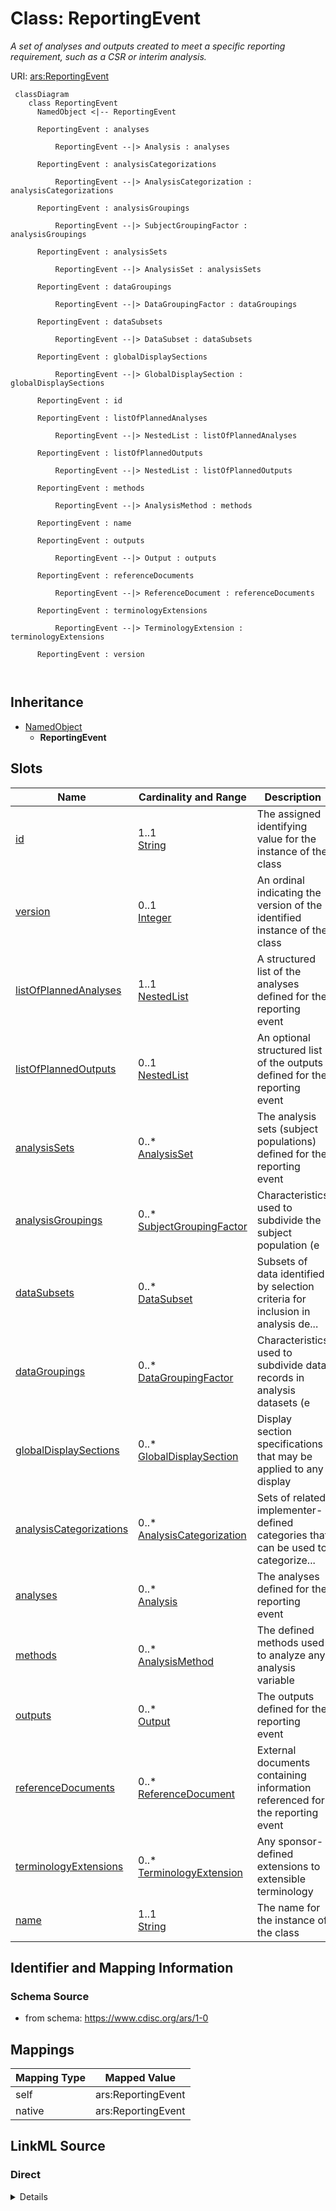 # Class: ReportingEvent


_A set of analyses and outputs created to meet a specific reporting requirement, such as a CSR or interim analysis._





URI: [ars:ReportingEvent](https://www.cdisc.org/ars/1-0/ReportingEvent)



```mermaid
 classDiagram
    class ReportingEvent
      NamedObject <|-- ReportingEvent
      
      ReportingEvent : analyses
        
          ReportingEvent --|> Analysis : analyses
        
      ReportingEvent : analysisCategorizations
        
          ReportingEvent --|> AnalysisCategorization : analysisCategorizations
        
      ReportingEvent : analysisGroupings
        
          ReportingEvent --|> SubjectGroupingFactor : analysisGroupings
        
      ReportingEvent : analysisSets
        
          ReportingEvent --|> AnalysisSet : analysisSets
        
      ReportingEvent : dataGroupings
        
          ReportingEvent --|> DataGroupingFactor : dataGroupings
        
      ReportingEvent : dataSubsets
        
          ReportingEvent --|> DataSubset : dataSubsets
        
      ReportingEvent : globalDisplaySections
        
          ReportingEvent --|> GlobalDisplaySection : globalDisplaySections
        
      ReportingEvent : id
        
      ReportingEvent : listOfPlannedAnalyses
        
          ReportingEvent --|> NestedList : listOfPlannedAnalyses
        
      ReportingEvent : listOfPlannedOutputs
        
          ReportingEvent --|> NestedList : listOfPlannedOutputs
        
      ReportingEvent : methods
        
          ReportingEvent --|> AnalysisMethod : methods
        
      ReportingEvent : name
        
      ReportingEvent : outputs
        
          ReportingEvent --|> Output : outputs
        
      ReportingEvent : referenceDocuments
        
          ReportingEvent --|> ReferenceDocument : referenceDocuments
        
      ReportingEvent : terminologyExtensions
        
          ReportingEvent --|> TerminologyExtension : terminologyExtensions
        
      ReportingEvent : version
        
      
```





## Inheritance
* [NamedObject](NamedObject.md)
    * **ReportingEvent**



## Slots

| Name | Cardinality and Range | Description | Inheritance |
| ---  | --- | --- | --- |
| [id](id.md) | 1..1 <br/> [String](String.md) | The assigned identifying value for the instance of the class | direct |
| [version](version.md) | 0..1 <br/> [Integer](Integer.md) | An ordinal indicating the version of the identified instance of the class | direct |
| [listOfPlannedAnalyses](listOfPlannedAnalyses.md) | 1..1 <br/> [NestedList](NestedList.md) | A structured list of the analyses defined for the reporting event | direct |
| [listOfPlannedOutputs](listOfPlannedOutputs.md) | 0..1 <br/> [NestedList](NestedList.md) | An optional structured list of the outputs defined for the reporting event | direct |
| [analysisSets](analysisSets.md) | 0..* <br/> [AnalysisSet](AnalysisSet.md) | The analysis sets (subject populations) defined for the reporting event | direct |
| [analysisGroupings](analysisGroupings.md) | 0..* <br/> [SubjectGroupingFactor](SubjectGroupingFactor.md) | Characteristics used to subdivide the subject population (e | direct |
| [dataSubsets](dataSubsets.md) | 0..* <br/> [DataSubset](DataSubset.md) | Subsets of data identified by selection criteria for inclusion in analysis de... | direct |
| [dataGroupings](dataGroupings.md) | 0..* <br/> [DataGroupingFactor](DataGroupingFactor.md) | Characteristics used to subdivide data records in analysis datasets (e | direct |
| [globalDisplaySections](globalDisplaySections.md) | 0..* <br/> [GlobalDisplaySection](GlobalDisplaySection.md) | Display section specifications that may be applied to any display | direct |
| [analysisCategorizations](analysisCategorizations.md) | 0..* <br/> [AnalysisCategorization](AnalysisCategorization.md) | Sets of related implementer-defined categories that can be used to categorize... | direct |
| [analyses](analyses.md) | 0..* <br/> [Analysis](Analysis.md) | The analyses defined for the reporting event | direct |
| [methods](methods.md) | 0..* <br/> [AnalysisMethod](AnalysisMethod.md) | The defined methods used to analyze any analysis variable | direct |
| [outputs](outputs.md) | 0..* <br/> [Output](Output.md) | The outputs defined for the reporting event | direct |
| [referenceDocuments](referenceDocuments.md) | 0..* <br/> [ReferenceDocument](ReferenceDocument.md) | External documents containing information referenced for the reporting event | direct |
| [terminologyExtensions](terminologyExtensions.md) | 0..* <br/> [TerminologyExtension](TerminologyExtension.md) | Any sponsor-defined extensions to extensible terminology | direct |
| [name](name.md) | 1..1 <br/> [String](String.md) | The name for the instance of the class | [NamedObject](NamedObject.md) |









## Identifier and Mapping Information







### Schema Source


* from schema: https://www.cdisc.org/ars/1-0





## Mappings

| Mapping Type | Mapped Value |
| ---  | ---  |
| self | ars:ReportingEvent |
| native | ars:ReportingEvent |





## LinkML Source

<!-- TODO: investigate https://stackoverflow.com/questions/37606292/how-to-create-tabbed-code-blocks-in-mkdocs-or-sphinx -->

### Direct

<details>
```yaml
name: ReportingEvent
description: A set of analyses and outputs created to meet a specific reporting requirement,
  such as a CSR or interim analysis.
from_schema: https://www.cdisc.org/ars/1-0
rank: 1000
is_a: NamedObject
slots:
- id
- version
- listOfPlannedAnalyses
- listOfPlannedOutputs
- analysisSets
- analysisGroupings
- dataSubsets
- dataGroupings
- globalDisplaySections
- analysisCategorizations
- analyses
- methods
- outputs
- referenceDocuments
- terminologyExtensions
tree_root: true

```
</details>

### Induced

<details>
```yaml
name: ReportingEvent
description: A set of analyses and outputs created to meet a specific reporting requirement,
  such as a CSR or interim analysis.
from_schema: https://www.cdisc.org/ars/1-0
rank: 1000
is_a: NamedObject
attributes:
  id:
    name: id
    description: The assigned identifying value for the instance of the class.
    from_schema: https://www.cdisc.org/ars/1-0
    rank: 1000
    identifier: true
    alias: id
    owner: ReportingEvent
    domain_of:
    - ReportingEvent
    - AnalysisCategorization
    - AnalysisCategory
    - Analysis
    - AnalysisMethod
    - Operation
    - ReferencedOperationRelationship
    - Output
    - OutputDisplay
    - DisplaySubSection
    - AnalysisSet
    - GroupingFactor
    - Group
    - DataSubset
    - ReferenceDocument
    - TerminologyExtension
    - SponsorTerm
    range: string
    required: true
  version:
    name: version
    description: An ordinal indicating the version of the identified instance of the
      class.
    from_schema: https://www.cdisc.org/ars/1-0
    rank: 1000
    alias: version
    owner: ReportingEvent
    domain_of:
    - ReportingEvent
    - Analysis
    - Output
    - OutputDisplay
    range: integer
  listOfPlannedAnalyses:
    name: listOfPlannedAnalyses
    description: A structured list of the analyses defined for the reporting event.
    from_schema: https://www.cdisc.org/ars/1-0
    rank: 1000
    alias: listOfPlannedAnalyses
    owner: ReportingEvent
    domain_of:
    - ReportingEvent
    range: NestedList
    required: true
  listOfPlannedOutputs:
    name: listOfPlannedOutputs
    description: An optional structured list of the outputs defined for the reporting
      event.
    from_schema: https://www.cdisc.org/ars/1-0
    rank: 1000
    alias: listOfPlannedOutputs
    owner: ReportingEvent
    domain_of:
    - ReportingEvent
    range: NestedList
    required: false
  analysisSets:
    name: analysisSets
    description: The analysis sets (subject populations) defined for the reporting
      event.
    from_schema: https://www.cdisc.org/ars/1-0
    rank: 1000
    multivalued: true
    alias: analysisSets
    owner: ReportingEvent
    domain_of:
    - ReportingEvent
    range: AnalysisSet
    inlined: true
    inlined_as_list: true
  analysisGroupings:
    name: analysisGroupings
    description: Characteristics used to subdivide the subject population (e.g., treatment,
      sex, age group).
    from_schema: https://www.cdisc.org/ars/1-0
    rank: 1000
    multivalued: true
    alias: analysisGroupings
    owner: ReportingEvent
    domain_of:
    - ReportingEvent
    range: SubjectGroupingFactor
    inlined: true
    inlined_as_list: true
  dataSubsets:
    name: dataSubsets
    description: Subsets of data identified by selection criteria for inclusion in
      analysis definitions.
    from_schema: https://www.cdisc.org/ars/1-0
    rank: 1000
    multivalued: true
    alias: dataSubsets
    owner: ReportingEvent
    domain_of:
    - ReportingEvent
    range: DataSubset
    inlined: true
    inlined_as_list: true
  dataGroupings:
    name: dataGroupings
    description: Characteristics used to subdivide data records in analysis datasets
      (e.g., visit, system organ class).
    from_schema: https://www.cdisc.org/ars/1-0
    rank: 1000
    multivalued: true
    alias: dataGroupings
    owner: ReportingEvent
    domain_of:
    - ReportingEvent
    range: DataGroupingFactor
    inlined: true
    inlined_as_list: true
  globalDisplaySections:
    name: globalDisplaySections
    description: Display section specifications that may be applied to any display.
    from_schema: https://www.cdisc.org/ars/1-0
    rank: 1000
    multivalued: true
    alias: globalDisplaySections
    owner: ReportingEvent
    domain_of:
    - ReportingEvent
    range: GlobalDisplaySection
    inlined: true
    inlined_as_list: true
  analysisCategorizations:
    name: analysisCategorizations
    description: Sets of related implementer-defined categories that can be used to
      categorize analyses or outputs.
    from_schema: https://www.cdisc.org/ars/1-0
    rank: 1000
    multivalued: true
    alias: analysisCategorizations
    owner: ReportingEvent
    domain_of:
    - ReportingEvent
    range: AnalysisCategorization
    inlined: true
    inlined_as_list: true
  analyses:
    name: analyses
    description: The analyses defined for the reporting event.
    from_schema: https://www.cdisc.org/ars/1-0
    rank: 1000
    multivalued: true
    alias: analyses
    owner: ReportingEvent
    domain_of:
    - ReportingEvent
    range: Analysis
    inlined: true
    inlined_as_list: true
  methods:
    name: methods
    description: The defined methods used to analyze any analysis variable.
    from_schema: https://www.cdisc.org/ars/1-0
    rank: 1000
    multivalued: true
    alias: methods
    owner: ReportingEvent
    domain_of:
    - ReportingEvent
    range: AnalysisMethod
    inlined: true
    inlined_as_list: true
  outputs:
    name: outputs
    description: The outputs defined for the reporting event.
    from_schema: https://www.cdisc.org/ars/1-0
    rank: 1000
    multivalued: true
    alias: outputs
    owner: ReportingEvent
    domain_of:
    - ReportingEvent
    range: Output
    inlined: true
    inlined_as_list: true
  referenceDocuments:
    name: referenceDocuments
    description: External documents containing information referenced for the reporting
      event.
    comments:
    - May include specification or report documents (e.g. the SAP or CSR) and program
      files.
    from_schema: https://www.cdisc.org/ars/1-0
    rank: 1000
    multivalued: true
    alias: referenceDocuments
    owner: ReportingEvent
    domain_of:
    - ReportingEvent
    range: ReferenceDocument
    inlined: true
    inlined_as_list: true
  terminologyExtensions:
    name: terminologyExtensions
    description: Any sponsor-defined extensions to extensible terminology.
    from_schema: https://www.cdisc.org/ars/1-0
    rank: 1000
    multivalued: true
    alias: terminologyExtensions
    owner: ReportingEvent
    domain_of:
    - ReportingEvent
    range: TerminologyExtension
    inlined: true
    inlined_as_list: true
  name:
    name: name
    description: The name for the instance of the class.
    from_schema: https://www.cdisc.org/ars/1-0
    rank: 1000
    alias: name
    owner: ReportingEvent
    domain_of:
    - NamedObject
    range: string
    required: true
tree_root: true

```
</details>
